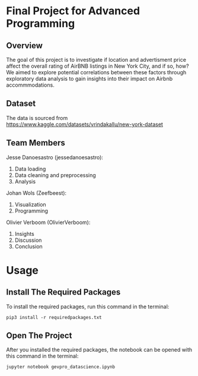 # Final Project for Advanced Programming

## Overview

The goal of this project is to investigate if location and advertisment price affect the overall rating of AirBNB listings in New York City, and if so, how? We aimed to explore potential correlations between these factors through exploratory data analysis
to gain insights into their impact on Airbnb accommmodations.

## Dataset

The data is sourced from https://www.kaggle.com/datasets/vrindakallu/new-york-dataset 

## Team Members

Jesse Danoesastro (jessedanoesastro):
1. Data loading
2. Data cleaning and preprocessing
3. Analysis 

Johan Wols (Zeefbeest):
1. Visualization
2. Programming

Olivier Verboom (OlivierVerboom):
1. Insights
2. Discussion
3. Conclusion

# Usage

## Install The Required Packages

To install the required packages, run this command in the terminal:

`pip3 install -r requiredpackages.txt`

## Open The Project

After you installed the required packages, the notebook can be opened with this command in the terminal:

`jupyter notebook gevpro_datascience.ipynb`